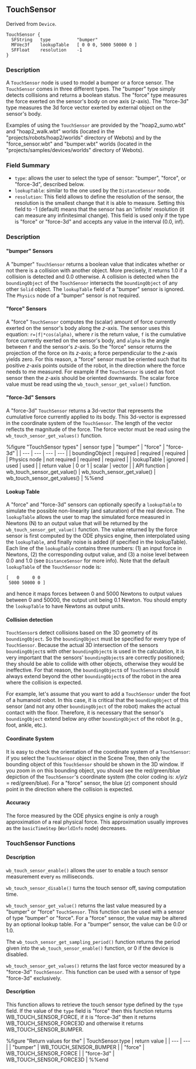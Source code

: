 ## TouchSensor

Derived from `Device`.


```
TouchSensor {
  SFString   type          "bumper"
  MFVec3f    lookupTable   [ 0 0 0, 5000 50000 0 ]
  SFFloat    resolution    -1
}
```

### Description

A `TouchSensor` node is used to model a bumper or a force sensor. The
`TouchSensor` comes in three different types. The "bumper" type simply detects
collisions and returns a boolean status. The "force" type measures the force
exerted on the sensor's body on one axis (*z*-axis). The "force-3d" type
measures the 3d force vector exerted by external object on the sensor's body.

Examples of using the `TouchSensor` are provided by the "hoap2\_sumo.wbt" and
"hoap2\_walk.wbt" worlds (located in the "projects/robots/hoap2/worlds"
directory of Webots) and by the "force\_sensor.wbt" and "bumper.wbt" worlds
(located in the "projects/samples/devices/worlds" directory of Webots).

### Field Summary

- `type`: allows the user to select the type of sensor: "bumper", "force", or
"force-3d", described below.
- `lookupTable`: similar to the one used by the `DistanceSensor` node.
- `resolution`: This field allows to define the resolution of the sensor, the
resolution is the smallest change that it is able to measure. Setting this field
to -1 (default) means that the sensor has an 'infinite' resolution (it can
measure any infinitesimal change). This field is used only if the type is
"force" or "force-3d" and accepts any value in the interval (0.0, inf).

### Description

#### "bumper" Sensors

A "bumper" `TouchSensor` returns a boolean value that indicates whether or not
there is a collision with another object. More precisely, it returns 1.0 if a
collision is detected and 0.0 otherwise. A collision is detected when the
`boundingObject` of the `TouchSensor` intersects the `boundingObject` of any
other `Solid` object. The `lookupTable` field of a "bumper" sensor is ignored.
The `Physics` node of a "bumper" sensor is not required.

#### "force" Sensors

A "force" `TouchSensor` computes the (scalar) amount of force currently exerted
on the sensor's body along the *z*-axis. The sensor uses this equation:
`r=|f|*cos(alpha)`, where *r* is the return value, `f` is the cumulative force
currently exerted on the sensor's body, and `alpha` is the angle between `f` and
the sensor's *z*-axis. So the "force" sensor returns the projection of the force
on its *z*-axis; a force perpendicular to the *z*-axis yields zero. For this
reason, a "force" sensor must be oriented such that its positive *z*-axis points
outside of the robot, in the direction where the force needs to me measured. For
example if the `TouchSensor` is used as foot sensor then the *z*-axis should be
oriented downwards. The scalar force value must be read using the
`wb_touch_sensor_get_value()` function.

#### "force-3d" Sensors

A "force-3d" `TouchSensor` returns a 3d-vector that represents the cumulative
force currently applied to its body. This 3d-vector is expressed in the
coordinate system of the `TouchSensor`. The length of the vector reflects the
magnitude of the force. The force vector must be read using the
`wb_touch_sensor_get_values()` function.

%figure "TouchSensor types"
| sensor type | "bumper" | "force" | "force-3d" |
| --- | --- | --- | --- |
| boundingObject | required | required | required |
| Physics node | not required | required | required |
| lookupTable | ignored | used | used |
| return value | 0 or 1 | scalar | vector |
| API function | wb\_touch\_sensor\_get\_value() | wb\_touch\_sensor\_get\_value() | wb\_touch\_sensor\_get\_values() |
%%end

#### Lookup Table

A "force" and "force-3d" sensors can optionally specify a `lookupTable` to
simulate the possible non-linearity (and saturation) of the real device. The
`lookupTable` allows the user to map the simulated force measured in Newtons (N)
to an output value that will be returned by the `wb_touch_sensor_get_value()`
function. The value returned by the force sensor is first computed by the ODE
physics engine, then interpolated using the `lookupTable`, and finally noise is
added (if specified in the lookupTable). Each line of the `lookupTable` contains
three numbers: (1) an input force in Newtons, (2) the corresponding output
value, and (3) a noise level between 0.0 and 1.0 (see `DistanceSensor` for more
info). Note that the default `lookupTable` of the `TouchSensor` node is:

```
[   0     0 0
 5000 50000 0 ]
```

and hence it maps forces between 0 and 5000 Newtons to output values between 0
and 50000, the output unit being 0.1 Newton. You should empty the `lookupTable`
to have Newtons as output units.

#### Collision detection

`TouchSensor`s detect collisions based on the 3D geometry of its
`boundingObject`. So the `boundingObject` must be specified for every type of
`TouchSensor`. Because the actual 3D intersection of the sensors
`boundingObject`s with other `boundingObject`s is used in the calculation, it is
very important that the sensors' `boundingObject`s are correctly positioned;
they should be able to collide with other objects, otherwise they would be
ineffective. For that reason, the `boundingObject`s of `TouchSensor`s should
always extend beyond the other `boundingObject`s of the robot in the area where
the collision is expected.

For example, let's assume that you want to add a `TouchSensor` under the foot of
a humanoid robot. In this case, it is critical that the `boundingObject` of this
sensor (and not any other `boundingObject` of the robot) makes the actual
contact with the floor. Therefore, it is necessary that the sensor's
`boundingObject` extend below any other `boundingObject` of the robot (e.g.,
foot, ankle, etc.).

#### Coordinate System

It is easy to check the orientation of the coordinate system of a `TouchSensor`:
if you select the `TouchSensor` object in the Scene Tree, then only the bounding
object of this `TouchSensor` should be shown in the 3D window. If you zoom in on
this bounding object, you should see the red/green/blue depiction of the
`TouchSensor`'s coordinate system (the color coding is: *x/y/z* =
red/green/blue). For a "force" sensor, the blue (*z*) component should point in
the direction where the collision is expected.

#### Accuracy

The force measured by the ODE physics engine is only a rough approximation of a
real physical force. This approximation usually improves as the `basicTimeStep`
(`WorldInfo` node) decreases.

### TouchSensor Functions

#### Description

`wb_touch_sensor_enable()` allows the user to enable a touch sensor measurement
every `ms` milliseconds.

`wb_touch_sensor_disable()` turns the touch sensor off, saving computation time.

`wb_touch_sensor_get_value()` returns the last value measured by a "bumper" or
"force" `TouchSensor`. This function can be used with a sensor of type "bumper"
or "force". For a "force" sensor, the value may be altered by an optional lookup
table. For a "bumper" sensor, the value can be 0.0 or 1.0.

The `wb_touch_sensor_get_sampling_period()` function returns the period given
into the `wb_touch_sensor_enable()` function, or 0 if the device is disabled.

`wb_touch_sensor_get_values()` returns the last force vector measured by a
"force-3d" `TouchSensor`. This function can be used with a sensor of type
"force-3d" exclusively.

#### Description

This function allows to retrieve the touch sensor type defined by the `type`
field. If the value of the `type` field is "force" then this function returns
WB\_TOUCH\_SENSOR\_FORCE, if it is "force-3d" then it returns
WB\_TOUCH\_SENSOR\_FORCE3D and otherwise it returns WB\_TOUCH\_SENSOR\_BUMPER.

%figure "Return values for the"
| TouchSensor.type | return value |
| --- | --- |
| "bumper" | WB\_TOUCH\_SENSOR\_BUMPER |
| "force" | WB\_TOUCH\_SENSOR\_FORCE |
| "force-3d" | WB\_TOUCH\_SENSOR\_FORCE3D |
%%end

